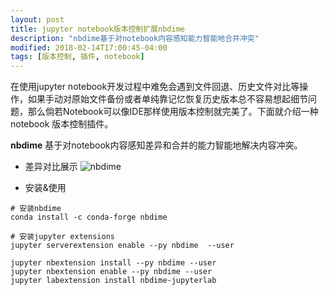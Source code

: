 ```yaml
---
layout: post
title: jupyter notebook版本控制扩展nbdime
description: "nbdime基于对notebook内容感知能力智能地合并冲突"
modified: 2018-02-14T17:00:45-04:00
tags: [版本控制, 插件, notebook]
---
```



在使用jupyter notebook开发过程中难免会遇到文件回退、历史文件对比等操作，如果手动对原始文件备份或者单纯靠记忆恢复历史版本总不容易想起细节问题，那么倘若Notebook可以像IDE那样使用版本控制就完美了。下面就介绍一种notebook 版本控制插件。
<!-- more -->

**nbdime** 基于对notebook内容感知差异和合并的能力智能地解决内容冲突。



- 差异对比展示
![nbdime](https://camo.githubusercontent.com/c8a53fe4eb0f5c8e7525d197e3870f5b3aaf7f64/68747470733a2f2f6e6264696d652e72656164746865646f63732e696f2f656e2f6c61746573742f5f696d616765732f6e62646966662d7765622e706e67)

- 安装&使用

```
# 安装nbdime
conda install -c conda-forge nbdime

# 安装jupyter extensions
jupyter serverextension enable --py nbdime  --user

jupyter nbextension install --py nbdime --user
jupyter nbextension enable --py nbdime --user
jupyter labextension install nbdime-jupyterlab
```


